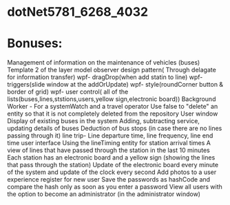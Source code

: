 # dotNet5781_6268_4032

# Bonuses:
Management of information on the maintenance of vehicles (buses)<br>
Template 2 of the layer model
observer design pattern( Through delagate for information transfer)
wpf- dragDrop(when add statin to  line)
wpf- triggers(slide window at the addOrUpdate)
wpf- style(roundCorner button & border of grid)
wpf- user control( all of the lists(buses,lines,ststions,users,yellow sign,electronic board))
Background Worker - For a systemWatch and a travel operator
Use false to "delete" an entity so that it is not completely deleted from the repository
User window 
Display of existing buses in the system
Adding, subtracting service, updating details of buses
Deduction of bus stops (in case there are no lines passing through it)
line trip- Line departure time, line frequency, line end time
user interface
Using the lineTiming entity for station arrival times
A view of lines that have passed through the station in the last 10 minutes
Each station has an electronic board and a yellow sign (showing the lines that pass through the station)
Update of the electronic board every minute of the system and update of the clock every second
Add photos to a user experience
register for new user
Save the passwords as hashCode and compare the hash only as soon as you enter a password
View all users with the option to become an administrator (in the administrator window)
